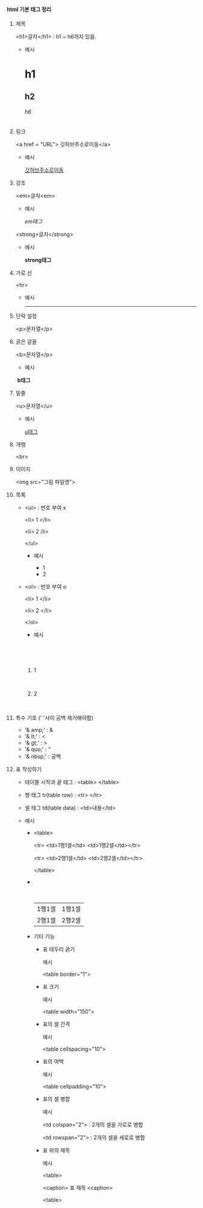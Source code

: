 #### html 기본 태그 정리

1. 제목 

   &lt;h1>글자&lt;/h1&gt; : h1 ~ h6까지 있음. 

   + 예시

     <h1>h1</h1>

     <h2>h2</h2>

     <h6>h6</h6>

2. 링크 

   &lt;a href = "URL"&gt; 깃허브주소로이동&lt;/a&gt;

   + 예시

     <a href="www.github">깃허브주소로이동</a> 

3. 강조

   &lt;em&gt;글자&lt;em&gt;

   + 예시

     <em>em태그</em>

   &lt;strong&gt;글자&lt;/strong&gt;

   + 예시

     <strong>strong태그</strong>

4. 가로 선

   &lt;hr&gt;

   + 예시

     <hr>

5. 단락 설정

   &lt;p&gt;문자열&lt;/p&gt;

6. 굵은 글꼴

   &lt;b&gt;문자열&lt;/p&gt;

   + 예시

   ​	<b>b태그</b>

7. 밑줄

   &lt;u&gt;문자열&lt;/u&gt;

   + 예시

     <u>u태그</u>

8. 개행

   &lt;br&gt;

9. 이미지

   &lt;img src="그림 파일명"&gt;

10. 목록

    + &lt;ul&gt; : 번호 부여 x

      &lt;li&gt; 1 &lt;/li&gt;

      &lt;li&gt; 2 /li&gt;

      &lt;/ul&gt;

      + 예시

        <ul>

        <li>1</li>

        <li>2</li>

        </ul>

    + &lt;ol&gt; : 번호 부여 o

      &lt;li&gt; 1 </li&gt;

      &lt;li&gt; 2 </li&gt;

      &lt;/ol&gt;

      + 예시

      ​	<ol>

      ​	<li>1</li>

      ​	<li>2</li>

      ​	</ol>

11. 특수 기호 (' '사이 공백 제거해야함)

    + '& amp;' : &amp;
    + '& lt;' : &lt;
    + '& gt;' : &gt;
    + '& quo;' : "
    + '& nbsp;' : 공백

12. 표 작성하기

    + 테이블 시작과 끝 태그 : &lt;table&gt; &lt;/table&gt;

    + 행 태그 tr(table row) : &lt;tr&gt; &lt;/tr&gt;

    + 셀 태그 td(table data) : &lt;td&gt;내용&lt;/td&gt;

    + 예시

      + &lt;table&gt;

         &lt;tr&gt; &lt;td&gt;1행1셀&lt;/td&gt; &lt;td&gt;1행2셀&lt;/td&gt;&lt;/tr&gt;

         &lt;tr&gt; &lt;td&gt;2행1셀&lt;/td&gt; &lt;td&gt;2행2셀&lt;/td&gt;&lt;/tr&gt;

         &lt;/table&gt;

      + <table>

      ​	<tr><td>1행1셀</td><td>1행1셀</td></tr>

      ​	<tr><td>2행1셀</td><td>2행2셀</td></tr>

      </table>

    + 기타 기능

      + 표 테두리 굵기 

        예시 

        &lt;table border="1"&gt;

      + 표 크기

        예시

        &lt;table width="150"&gt;

      + 표의 셀 간격

        예시

        &lt;table cellspacing="10"&gt;

      + 표의 여백

        예시

        &lt;table cellpadding="10"&gt;

      + 표의 셀 병합

        예시

        &lt;td colspan="2"&gt; : 2개의 셀을 가로로 병합

        &lt;td rowspan="2"&gt; : 2개의 셀을 세로로 병합

      + 표 위의 제목

        예시

        &lt;table&gt; 

        &lt;caption&gt; 표 제목 &lt;caption&gt;

        &lt;table&gt;